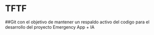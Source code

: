 # TFTF
##Git con el objetivo de mantener un respaldo activo del codigo para el desarrollo del proyecto Emergency App + IA 
